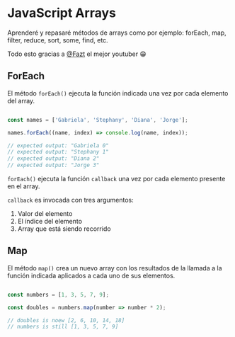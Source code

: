 # JavaScript Arrays

Aprenderé y repasaré métodos de arrays como por ejemplo: forEach, map, filter, reduce, sort, some, find, etc.

Todo esto gracias a [@Fazt](https://www.youtube.com/c/FaztTech) el mejor youtuber 😁


## ForEach

El método `forEach()` ejecuta la función indicada una vez por cada elemento del array.

```javascript

const names = ['Gabriela', 'Stephany', 'Diana', 'Jorge'];

names.forEach((name, index) => console.log(name, index));

// expected output: "Gabriela 0"
// expected output: "Stephany 1"
// expected output: "Diana 2"
// expected output: "Jorge 3"

```

`forEach()` ejecuta la función `callback` una vez por cada elemento presente en el array.

`callback` es invocada con tres argumentos:

1. Valor del elemento
2. El índice del elemento
3. Array que está siendo recorrido


## Map

El método `map()` crea un nuevo array con los resultados de la llamada a la función indicada aplicados a cada uno de sus elementos.

```javascript

const numbers = [1, 3, 5, 7, 9];

const doubles = numbers.map(number => number * 2);

// doubles is noew [2, 6, 10, 14, 18]
// numbers is still [1, 3, 5, 7, 9]

```